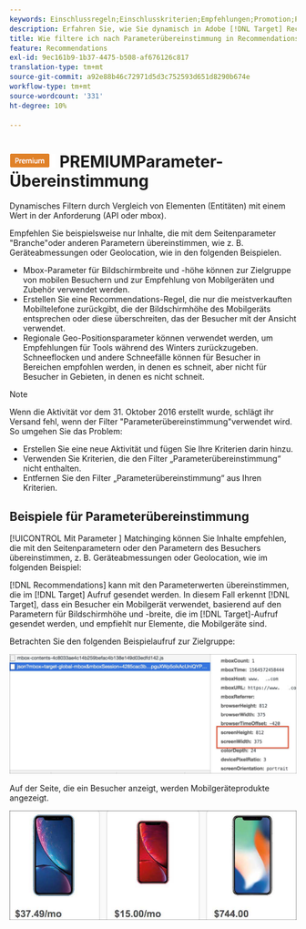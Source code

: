 ```yaml
---
keywords: Einschlussregeln;Einschlusskriterien;Empfehlungen;Promotion;Promotions;Dynamische Filterung;Dynamische;Parameterzuordnung
description: Erfahren Sie, wie Sie dynamisch in Adobe [!DNL Target] Recommendations filtern können, indem Sie Elemente (Entitäten) mit einem Wert in der Anforderung (API oder mbox) vergleichen.
title: Wie filtere ich nach Parameterübereinstimmung in Recommendations-Aktivitäten?
feature: Recommendations
exl-id: 9ec161b9-1b37-4475-b508-af676126c817
translation-type: tm+mt
source-git-commit: a92e88b46c72971d5d3c752593d651d8290b674e
workflow-type: tm+mt
source-wordcount: '331'
ht-degree: 10%

---
```


# ![](/help/assets/premium.png) PREMIUMParameter-Übereinstimmung

Dynamisches Filtern durch Vergleich von Elementen (Entitäten) mit einem Wert in der Anforderung (API oder mbox).

Empfehlen Sie beispielsweise nur Inhalte, die mit dem Seitenparameter &quot;Branche&quot;oder anderen Parametern übereinstimmen, wie z. B. Geräteabmessungen oder Geolocation, wie in den folgenden Beispielen.

* Mbox-Parameter für Bildschirmbreite und -höhe können zur Zielgruppe von mobilen Besuchern und zur Empfehlung von Mobilgeräten und Zubehör verwendet werden.
* Erstellen Sie eine Recommendations-Regel, die nur die meistverkauften Mobiltelefone zurückgibt, die der Bildschirmhöhe des Mobilgeräts entsprechen oder diese überschreiten, das der Besucher mit der Ansicht verwendet.
* Regionale Geo-Positionsparameter können verwendet werden, um Empfehlungen für Tools während des Winters zurückzugeben. Schneeflocken und andere Schneefälle können für Besucher in Bereichen empfohlen werden, in denen es schneit, aber nicht für Besucher in Gebieten, in denen es nicht schneit.

>[!NOTE]
>
>Wenn die Aktivität vor dem 31. Oktober 2016 erstellt wurde, schlägt ihr Versand fehl, wenn der Filter &quot;Parameterübereinstimmung&quot;verwendet wird. So umgehen Sie das Problem:
>
>* Erstellen Sie eine neue Aktivität und fügen Sie Ihre Kriterien darin hinzu.
>* Verwenden Sie Kriterien, die den Filter „Parameterübereinstimmung“ nicht enthalten.
>* Entfernen Sie den Filter „Parameterübereinstimmung“ aus Ihren Kriterien.


## Beispiele für Parameterübereinstimmung

[!UICONTROL Mit Parameter ] Matchinging können Sie Inhalte empfehlen, die mit den Seitenparametern oder den Parametern des Besuchers übereinstimmen, z. B. Geräteabmessungen oder Geolocation, wie im folgenden Beispiel:

[!DNL Recommendations] kann mit den Parameterwerten übereinstimmen, die im  [!DNL Target] Aufruf gesendet werden. In diesem Fall erkennt [!DNL Target], dass ein Besucher ein Mobilgerät verwendet, basierend auf den Parametern für Bildschirmhöhe und -breite, die im [!DNL Target]-Aufruf gesendet werden, und empfiehlt nur Elemente, die Mobilgeräte sind.

Betrachten Sie den folgenden Beispielaufruf zur Zielgruppe:

![Zielgruppe-Aufruf](/help/c-recommendations/c-algorithms/assets/example-target-call-2.png)

Auf der Seite, die ein Besucher anzeigt, werden Mobilgeräteprodukte angezeigt.

![Produkte für Mobilgeräte](/help/c-recommendations/c-algorithms/assets/phones.png)
